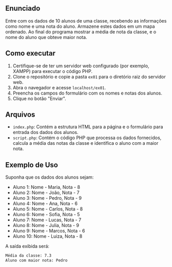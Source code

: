 ## Enunciado

Entre com os dados de 10 alunos de uma classe, recebendo as informações como nome e uma nota do aluno. Armazene estes dados em um mapa ordenado. Ao final do programa mostrar a média de nota da classe, e o nome do aluno que obteve maior nota.

## Como executar

1. Certifique-se de ter um servidor web configurado (por exemplo, XAMPP) para executar o código PHP.
2. Clone o repositório e copie a pasta `ex01` para o diretório raiz do servidor web.
3. Abra o navegador e acesse `localhost/ex01`.
4. Preencha os campos do formulário com os nomes e notas dos alunos.
5. Clique no botão "Enviar".

## Arquivos

- `index.php`: Contém a estrutura HTML para a página e o formulário para entrada dos dados dos alunos.
- `script.php`: Contém o código PHP que processa os dados fornecidos, calcula a média das notas da classe e identifica o aluno com a maior nota.

## Exemplo de Uso

Suponha que os dados dos alunos sejam:

- Aluno 1: Nome - Maria, Nota - 8
- Aluno 2: Nome - João, Nota - 7
- Aluno 3: Nome - Pedro, Nota - 9
- Aluno 4: Nome - Ana, Nota - 6
- Aluno 5: Nome - Carlos, Nota - 8
- Aluno 6: Nome - Sofia, Nota - 5
- Aluno 7: Nome - Lucas, Nota - 7
- Aluno 8: Nome - Julia, Nota - 9
- Aluno 9: Nome - Marcos, Nota - 6
- Aluno 10: Nome - Luiza, Nota - 8

A saída exibida será:

```html
Média da classe: 7.3
Aluno com maior nota: Pedro
```
